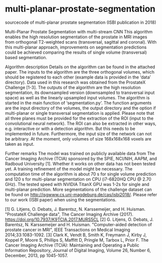 # multi-planar-prostate-segmentation
sourcecode of multi-planar prostate segmentation (ISBI publication in 2018)

Multi-Planar Prostate Segmentation with multi-stream CNN
This algorithm enables the high resolution segmentation of the prostate in MRI images from orthogonal T2-weighted scans (transversal, sagittal and coronal). With this multi-planar approach, improvements on segmentation predictions could be achieved comparing the results of single volume (transversal) based segmentation.

Algorithm description
Details on the algorithm can be found in the attached paper. The inputs to the algorithm are the three orthogonal volumes, which should be registered to each other (example data is provided in the ‘data’ directory). Data used in this research was obtained from the ProstateX Challenge [1-3]. The outputs of the algorithm are the high resolution segmentation, its downsampled version (downsampled to transversal input space) as well as the linearly upsampled input volumes.
The algorithm is started in the main function of ‘segmentation.py’. The function arguments are the input directory of the volumes, the output directory and the option if multi-planar or single transversal segmentation is applied. Please note that all three planes must be provided for the extraction of the ROI (input to the convolutional neural network). The ROI can also be extracted in other ways, e.g. interactive or with a detection algorithm. But this needs to be implemented in future. Furthermore, the input size of the network can not be arbitrary. At the moment, only volumes of size 168x168x168 voxels are taken as input. 

Further remarks
The model was trained on publicly available data from The Cancer Imaging Archive (TCIA) sponsored by the SPIE, NCI/NIH, AAPM, and Radboud University [1]. Whether it works on other data has not been tested yet. A training refinement of the model might be necessary. 
The computation time of the algorithm is about 70 s for single volume prediction and 120 s for multi-planar segmentation on CPU (i7-6820HQ CPU @ 2.70 GHz). The tested speed with NVIDIA TitanX GPU was 1-2s for single and multi-planar prediction.
More segmentations of the challenge dataset can be found on http://isgwww.cs.uni-magdeburg.de/cas/isbi2018/. Please refer to our work (ISBI paper) when using the segmentations.


[1] G. Litjens, O. Debats, J. Barentsz, N. Karssemeijer, and H. Huisman. "ProstateX Challenge data", The Cancer Imaging Archive (2017). https://doi.org/10.7937/K9TCIA.2017.MURS5CL
[2] G. Litjens, O. Debats, J. Barentsz, N. Karssemeijer and H. Huisman. "Computer-aided detection of prostate cancer in MRI", IEEE Transactions on Medical Imaging 2014;33:1083-1092.
[3] Clark K, Vendt B, Smith K, Freymann J, Kirby J, Koppel P, Moore S, Phillips S, Maffitt D, Pringle M, Tarbox L, Prior F. The Cancer Imaging Archive (TCIA): Maintaining and Operating a Public Information Repository, Journal of Digital Imaging, Volume 26, Number 6, December, 2013, pp 1045-1057.
